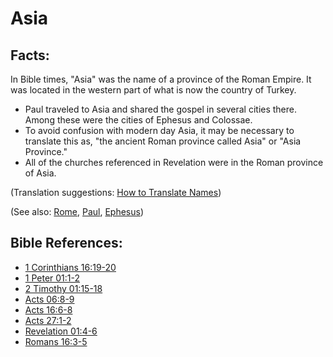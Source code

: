 # Asia #

## Facts: ##

In Bible times, "Asia" was the name of a province of the Roman Empire. It was located in the western part of what is now the country of Turkey.

* Paul traveled to Asia and shared the gospel in several cities there. Among these were the cities of Ephesus and Colossae. 
* To avoid confusion with modern day Asia, it may be necessary to translate this as, "the ancient Roman province called Asia" or "Asia Province."
* All of the churches referenced in Revelation were in the Roman province of Asia.

(Translation suggestions: [How to Translate Names](https://git.door43.org/Door43/en-ta-translate-vol1/src/master/content/translate_names.md))

(See also: [Rome](../other/rome.md), [Paul](../other/paul.md), [Ephesus](../other/ephesus.md))

## Bible References: ##

* [1 Corinthians 16:19-20](https://door43.org/en/bible/notes/1co/16/19)
* [1 Peter 01:1-2](https://door43.org/en/bible/notes/1pe/01/01)
* [2 Timothy 01:15-18](https://door43.org/en/bible/notes/2ti/01/15)
* [Acts 06:8-9](https://door43.org/en/bible/notes/act/06/08)
* [Acts 16:6-8](https://door43.org/en/bible/notes/act/16/06)
* [Acts 27:1-2](https://door43.org/en/bible/notes/act/27/01)
* [Revelation 01:4-6](https://door43.org/en/bible/notes/rev/01/04)
* [Romans 16:3-5](https://door43.org/en/bible/notes/rom/16/03)

